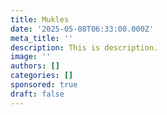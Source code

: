 ```yaml
---
title: Mukles
date: '2025-05-08T06:33:00.000Z'
meta_title: ''
description: This is description.
image: ''
authors: []
categories: []
sponsored: true
draft: false
---
```

